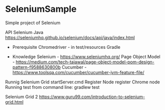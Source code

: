 # SeleniumSample

Simple project of Selenium

API
Selenium Java
https://seleniumhq.github.io/selenium/docs/api/java/index.html

* Prerequisite
   Chromedriver - in test/resources
   Gradle


* Knowledge
   Selenium - https://www.seleniumhq.org/
   Page Object Model - https://medium.com/tech-tajawal/page-object-model-pom-design-pattern-f9588630800b
   Cucumber - https://www.toolsqa.com/cucumber/cucumber-jvm-feature-file/

Runnig Selenium Grid startServer.cmd
Register Node register Chrome node
Running test from command line: gradlew test


Selenium Grid 2
https://www.guru99.com/introduction-to-selenium-grid.html